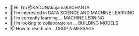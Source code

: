 - 👋 Hi, I’m @KADUNAkujamaKACHANTA
- 👀 I’m interested in DATA SCIENCE AND MACHINE LEARNING 
- 🌱 I’m currently learning ... MACHINE LERNING 
- 💞️ I’m looking to collaborate on ... BUILDING MODELS 
- 📫 How to reach me ...DROP A MESSAGE

<!---
KADUNAkujamaKACHANTA/KADUNAkujamaKACHANTA is a ✨ special ✨ repository because its `README.md` (this file) appears on your GitHub profile.
You can click the Preview link to take a look at your changes.
--->
